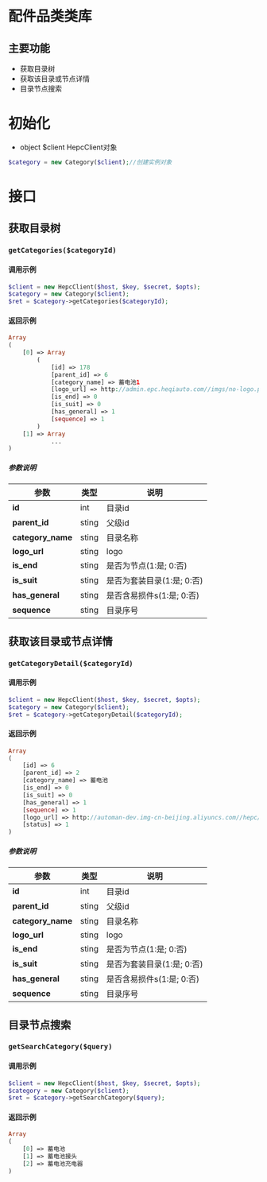 # 配件品类类库

## 主要功能

- 获取目录树
- 获取该目录或节点详情
- 目录节点搜索

# 初始化

+ object  $client  HepcClient对象

```php
$category = new Category($client);//创建实例对象
```

# 接口

## 获取目录树

### `getCategories($categoryId)`

#### 调用示例

```php
$client = new HepcClient($host, $key, $secret, $opts);
$category = new Category($client);
$ret = $category->getCategories($categoryId);
```

#### 返回示例

```php
Array
(
    [0] => Array
        (
            [id] => 178
            [parent_id] => 6
            [category_name] => 蓄电池1
            [logo_url] => http://admin.epc.heqiauto.com//imgs/no-logo.png
            [is_end] => 0
            [is_suit] => 0
            [has_general] => 1
            [sequence] => 1
        )
    [1] => Array
            ...
)
```

##### 参数说明

参数 | 类型 | 说明
--- | --- | ---
**id** | int |目录id
**parent_id** | sting | 父级id
**category_name** | sting | 目录名称
**logo_url** | sting | logo
**is_end** | sting | 是否为节点(1:是; 0:否)
**is_suit** | sting | 是否为套装目录(1:是; 0:否)
**has_general** | sting | 是否含易损件s(1:是; 0:否)
**sequence** | sting | 目录序号

## 获取该目录或节点详情

### `getCategoryDetail($categoryId)`

#### 调用示例

```php
$client = new HepcClient($host, $key, $secret, $opts);
$category = new Category($client);
$ret = $category->getCategoryDetail($categoryId);
```

#### 返回示例

```php
Array
(
    [id] => 6
    [parent_id] => 2
    [category_name] => 蓄电池
    [is_end] => 0
    [is_suit] => 0
    [has_general] => 1
    [sequence] => 1
    [logo_url] => http://automan-dev.img-cn-beijing.aliyuncs.com//hepc/image/part_category/logo/a1490857702471
    [status] => 1
)
```

##### 参数说明

参数 | 类型 | 说明
--- | --- | ---
**id** | int |目录id
**parent_id** | sting | 父级id
**category_name** | sting | 目录名称
**logo_url** | sting | logo
**is_end** | sting | 是否为节点(1:是; 0:否)
**is_suit** | sting | 是否为套装目录(1:是; 0:否)
**has_general** | sting | 是否含易损件s(1:是; 0:否)
**sequence** | sting | 目录序号

## 目录节点搜索

### `getSearchCategory($query)`

#### 调用示例

```php
$client = new HepcClient($host, $key, $secret, $opts);
$category = new Category($client);
$ret = $category->getSearchCategory($query);
```

#### 返回示例

```php
Array
(
    [0] => 蓄电池
    [1] => 蓄电池接头
    [2] => 蓄电池充电器
)
```